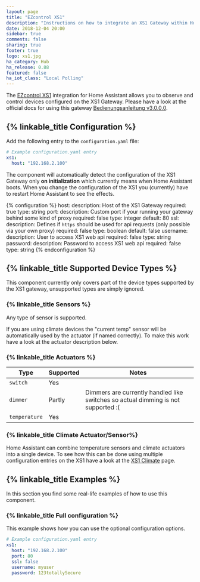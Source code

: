 ```yaml
---
layout: page
title: "EZcontrol XS1"
description: "Instructions on how to integrate an XS1 Gateway within Home Assistant."
date: 2018-12-04 20:00
sidebar: true
comments: false
sharing: true
footer: true
logo: xs1.jpg
ha_category: Hub
ha_release: 0.88
featured: false
ha_iot_class: "Local Polling"
---
```


The [EZcontrol XS1](http://www.ezcontrol.de/content/view/36/28/) integration for Home Assistant allows you to observe and control devices configured on the XS1 Gateway. Please have a look at the official docs for using this gateway [Bedienungsanleitung v3.0.0.0](http://www.ezcontrol.de/support/downloads/XS1/xs1manual/Bedienungsanleitung_EZcontrol_XS1_3.0.0.0-2.pdf).

## {% linkable_title Configuration %}

Add the following entry to the `configuration.yaml` file:

```yaml
# Example configuration.yaml entry
xs1:
  host: "192.168.2.100"
```

The component will automatically detect the configuration of the XS1 Gateway only **on initialization** which currently means when Home Assistant boots. When you change the configuration of the XS1 you (currently) have to restart Home Assistant to see the effects.

{% configuration %}
host:
  description: Host of the XS1 Gateway
  required: true
  type: string
port:
  description: Custom port if your running your gateway behind some kind of proxy
  required: false
  type: integer
  default: 80
ssl:
  description: Defines if `https` should be used for api requests  (only possible via your own proxy)
  required: false
  type: boolean
  default: false
username:
  description: User to access XS1 web api
  required: false
  type: string
password:
  description: Password to access XS1 web api
  required: false
  type: string
{% endconfiguration %}

## {% linkable_title Supported Device Types %}

<p class='note warning'>
This component currently only covers part of the device types supported by the XS1 gateway, unsupported types are simply ignored.
</p>

### {% linkable_title Sensors %}

Any type of sensor is supported.

<p class='note warning'>
If you are using climate devices the "current temp" sensor will be automatically used by the actuator (if named correctly). To make this work have a look at the actuator description below.
</p>

### {% linkable_title Actuators %}

| Type          | Supported | Notes                                            |
|---------------|-----------|--------------------------------------------------|
| `switch`      | Yes       |                                                  |
| `dimmer`      | Partly    | Dimmers are currently handled like switches so actual dimming is not supported :(|
| `temperature` | Yes       |                                                  |
 
 
### {% linkable_title Climate Actuator/Sensor%}

Home Assistant can combine temperature sensors and climate actuators into a single device. To see how this can be done using multiple configuration entries on the XS1 have a look at the [XS1 Climate](/components/climate.xs1) page.

## {% linkable_title Examples %}

In this section you find some real-life examples of how to use this component.

### {% linkable_title Full configuration %}

This example shows how you can use the optional configuration options.

```yaml
# Example configuration.yaml entry
xs1:
  host: "192.168.2.100"
  port: 80
  ssl: false
  username: myuser
  password: 123totallySecure
```
